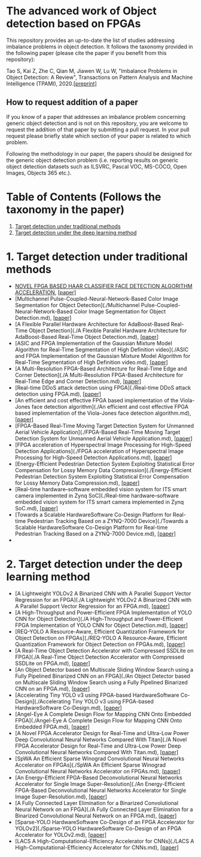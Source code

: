 # The advanced work of Object detection based on FPGAs

This repository provides an up-to-date the list of studies addressing imbalance problems in object detection. It follows the taxonomy provided in the following paper (please cite the paper if you benefit from this repository):

Tao S, Kai Z, Zhe C, Qian M, Jiawen W, Lu W, "Imbalance Problems in Object Detection: A Review", Transactions on Pattern Analysis and Machine Intelligence (TPAMI), 2020.[[preprint\]](https://arxiv.org/abs/1909.00169)

## How to request addition of a paper

If you know of a paper that addresses an imbalance problem concerning generic object detection and is not on this repository, you are welcome to request the addition of that paper by submitting a pull request. In your pull request please briefly state which section of your paper is related to which problem.

Following the methodology in our paper, the papers should be designed for the generic object detection problem (i.e. reporting results on generic object detection datasets such as ILSVRC, Pascal VOC, MS-COCO, Open Images, Objects 365 etc.).

# Table of Contents (Follows the taxonomy in the paper)

1. [Target detection under traditional methods](#1-target-detection-under-traditional-methods)
2. [Target detection under the deep learning method](#2-target-detection-under-the-deep-learning-method)

# 1. Target detection under traditional methods

- [NOVEL FPGA BASED HAAR CLASSIFIER FACE DETECTION ALGORITHM ACCELERATION](https://github.com/vivian13maker/FPGA-based-accelerator-for-object-detection-A-comprehensive-review/blob/main/NOVEL%20FPGA%20BASED%20HAAR%20CLASSIFIER%20FACE%20DETECTION%20ALGORITHM%20ACCELERATION.md#novel-fpga-based-haar-classifier-face-detection-algorithm-acceleration), [[paper]](https://www.researchgate.net/profile/Shih-Lien-Lu/publication/4375375_Novel_FPGA_based_Haar_classifier_face_detection_algorithm_acceleration/links/0fcfd50933e992036b000000/Novel-FPGA-based-Haar-classifier-face-detection-algorithm-acceleration.pdf)
- [Multichannel Pulse-Coupled-Neural-Network-Based Color Image Segmentation for Object Detection](./Multichannel Pulse-Coupled-Neural-Network-Based Color Image Segmentation for Object Detection.md), [[paper]](https://ieeexplore.ieee.org/stamp/stamp.jsp?tp=&arnumber=5991960)
- [A Flexible Parallel Hardware Architecture for AdaBoost-Based Real-Time Object Detection](./A Flexible Parallel Hardware Architecture for AdaBoost-Based Real-Time Object Detection.md), [[paper]](http://islab.soe.uoguelph.ca/sareibi/TEACHING_dr/ENG6530_RCS_html_dr/outline_W2017/docs/PAPER_REVIEW_dr/2014_dr/GRAD_dr/FPGA_Object_Detection.pdf)
- [ASIC and FPGA Implementation of the Gaussian Mixture Model Algorithm for Real-Time Segmentation of High Definition video](./ASIC and FPGA Implementation of the Gaussian Mixture Model Algorithm for Real-Time Segmentation of High Definition video.md), [[paper]](https://ieeexplore.ieee.org/stamp/stamp.jsp?tp=&arnumber=6481463)
- [A Multi-Resolution FPGA-Based Architecture for Real-Time Edge and Corner Detection](./A Multi-Resolution FPGA-Based Architecture for Real-Time Edge and Corner Detection.md), [[paper]](https://ieeexplore.ieee.org/stamp/stamp.jsp?tp=&arnumber=6532283&tag=1)
- [Real-time DDoS attack detection using FPGA](./Real-time DDoS attack detection using FPGA.md), [[paper]](https://pdf.sciencedirectassets.com/271515/1-s2.0-S0140366417X00145/1-s2.0-S0140366416306442/main.pdf?X-Amz-Security-Token=IQoJb3JpZ2luX2VjEGkaCXVzLWVhc3QtMSJIMEYCIQCSLMW2ICdJDAmE7ivk8QEVK1B2wTePm2AHTqZonAPeLgIhAIZa6fHMW38%2F1xoMPwwCNfR7w1YfT6C7eSFDvkudeuHoKoMECLL%2F%2F%2F%2F%2F%2F%2F%2F%2F%2FwEQBBoMMDU5MDAzNTQ2ODY1IgxPMVpKOnBjEXiNedYq1wNXshw27g8a4bMLA9qXteO3%2FhRAg596opxx4CGJntNGKA3hAI9BJQcv7hHL%2BtSUrP1r7o1L8YoxrlgVy36W5grCtZgI9admqzlKQ5V853meF2RYQTf3F1%2BxRgzQT8bKuzCUv3hZ2inSCooFCZvZBP2KxEw26N1uF%2BCqaes%2FAJzL17mLXJxETWMHt1k6WWPgoFTGg%2BNKv6%2BDn5SOxC8nprGdWICej4AT%2F2ASuZCXeQiDd%2BQVUBZhbEGzuSlq3MHVHjMVKoPWAlY9W%2BNAhvOq6gkqpm3uulLPclNDJRQva2dnZoV9echfiaOOVpe%2BigO%2FA7%2Bkn8WBlEEyf7haAK19QzpbsRTeTZnffoqr9sSnPz57G3NOuOOosB4yNnrfFl5qNOlxxIR%2BwwmwOO3fXG1fA%2BtvqmZEhRKWKvbXFlKny2hzHo1FVvjRb3mphZJ7%2BdQiBqKCUywUgRN7i8JEe6hcUoQ8i3i9f%2BHdhtQyX8ezT0eeqZWzuvehWXMSZuP%2BlT94U3Qi%2BHvep4wHgyt2Y%2BjW%2FMbrJ2gqL%2B%2FDgXttL4zEKpMwygs5%2BU0fnf4QVFodWMc1d7%2BtmZH96PZX%2F3oXkkB4jVdbnVOMdKNJ84YWGI4sPH%2FhnsPo%2Bo1b0DEw6LnliQY6pAETPEIgCUujBm4qwqijluLNsy%2B2nWmdZTMcjqmyumXgthAqXeKAcNRBXwCNT%2FsbVIjUGanegExnmZvWyF%2FXxvxbf4WsfZ1gP%2FIhrn%2Bl%2BiZsZT58wbxCQWvpvqB8Hp%2FDTW0wOm%2BOAV8hKlRASbtlQgJjhgsC7872TOngZ8LAMAa0Ka4D4LqiY5wnBHI%2FOUWdL5Wj7PkkU3WBW%2FwVPfJZBAMDpuhGxA%3D%3D&X-Amz-Algorithm=AWS4-HMAC-SHA256&X-Amz-Date=20210909T020315Z&X-Amz-SignedHeaders=host&X-Amz-Expires=300&X-Amz-Credential=ASIAQ3PHCVTY6K5D6W5T%2F20210909%2Fus-east-1%2Fs3%2Faws4_request&X-Amz-Signature=6ba326170c67d0cf806e84346be264b8ae37585325c4bb04ffd344db7a27f317&hash=d6e5997d7a70d39ba847de55b80049ba545b16a584b1aa48f74ce7db3ef200bb&host=68042c943591013ac2b2430a89b270f6af2c76d8dfd086a07176afe7c76c2c61&pii=S0140366416306442&tid=spdf-983b2b2f-2278-44f0-bd21-df8ce7830c30&sid=2c671d44374b7643bf38a970b0fdad44ae02gxrqa&type=client)
- [An efficient and cost effective FPGA based implementation of the Viola-Jones face detection algorithm](./An efficient and cost effective FPGA based implementation of the Viola-Jones face detection algorithm.md), [[paper]](https://pdf.sciencedirectassets.com/314097/1-s2.0-S2468067217X00023/1-s2.0-S2468067216300116/main.pdf?X-Amz-Security-Token=IQoJb3JpZ2luX2VjEGoaCXVzLWVhc3QtMSJHMEUCIE5EBIH5tFBDpruhO8i9XmBjBqAifNC695wj2qq13AriAiEAsD34KQcopoHXWfj%2BFLFT0gMir45lOOPmIp%2By95re7HMqgwQIs%2F%2F%2F%2F%2F%2F%2F%2F%2F%2F%2FARAEGgwwNTkwMDM1NDY4NjUiDOJCmvfCchbe47Nr8irXA38MLTxkzefosys2pY5uLGkCDUALEBiP4otEQ%2Bt41WhUkDpyd4kfywiYV6BDsZl2mVcdUYHxXacYveCzPO18I0g6bOfqAufPBf%2BjXxopM4yQNyF71%2FHLs1BICSAH1yG2t9DCidTwxoUyp%2FdQsE37u8dmL%2Bz2j3nzCCKa4nd4O9FR9DCNZ%2B5ThWkP5SpodUOLm7xkJmyx19JrxJZsmdgboEhIOEZhrnfqziUxkGCyEiojL4ArjkmKelVAbt0ZDFqCgqx5%2FBIl2pAFXLVSl3SG%2BrVZU6%2B6Z%2FwD5N%2BkMZqzYue6DVhpaGeiSVgmz40primpFWtEMf%2B59g1T%2FVpcasSvaySJabl5%2FT%2FZJ0j%2BkDoAMvzi1%2F%2BO1%2FP0aE2sVTxX6vGWQUxUCs1F05TuOafVW2Q9VWErx8gfkWIMv55VgDDwm0TVj%2F%2BOkwaV6t9vxlNFo%2F5qnbVBn4OYESPopPptDMssdzCKrEdQTwKW0c%2FjAzxav4Q02Zi0lI71n1zV5nd01tWyVKwnIrSLMer6Db4daY6ffOR48C6%2FVLK1ZIUnFzz8fIzAC5YpuiqoGeh29fWrNzYeeFO1odNlDtRf%2BK%2BzjsIHiBTlYyyEEv1gWSsCVmGaI1i2dpFqqKNc2jD3yuWJBjqlAZhL8wYQe66y%2BXk4ZDcDZwZmSo663%2FpAJkee7y5IkBTnMgzk%2BnowQ1eN5FcldfhGCnqrlrECnJaHeC4AtEDqTJkQ9%2FafhAHlJQ1fZsCixQ7VV1eWvvBMIYThxPxxsHtwy8F5KgUIuRg4%2FCxb%2BB4yW9kkWRhoCt4ZfXUXP1SyxsWv9%2BEDEqrf9RRBPYL%2FsoJ2KEi1yxhpGr%2BZndjRzGoHTy53GoiKaA%3D%3D&X-Amz-Algorithm=AWS4-HMAC-SHA256&X-Amz-Date=20210909T023825Z&X-Amz-SignedHeaders=host&X-Amz-Expires=300&X-Amz-Credential=ASIAQ3PHCVTY2NM6UE5W%2F20210909%2Fus-east-1%2Fs3%2Faws4_request&X-Amz-Signature=a4ddde73aa8fddf9daae5ec175d42c652bf742884be015e61f1ff575cab66ef9&hash=6c4a59010d0ac2568cb706a032f86271c5a36354b06ae2d247418431d090ae4f&host=68042c943591013ac2b2430a89b270f6af2c76d8dfd086a07176afe7c76c2c61&pii=S2468067216300116&tid=spdf-86fbbb1d-f217-49bb-9677-ca0674a1d641&sid=2c671d44374b7643bf38a970b0fdad44ae02gxrqa&type=client)
- [FPGA-Based Real-Time Moving Target Detection System for Unmanned Aerial Vehicle Application](./FPGA-Based Real-Time Moving Target Detection System for Unmanned Aerial Vehicle Application.md), [[paper]](https://downloads.hindawi.com/journals/ijrc/2016/8457908.pdf)
- [FPGA acceleration of Hyperspectral Image Processing for High-Speed Detection Applications](./FPGA acceleration of Hyperspectral Image Processing for High-Speed Detection Applications.md), [[paper]](https://ieeexplore.ieee.org/stamp/stamp.jsp?tp=&arnumber=8050773)
- [Energy-Efficient Pedestrian Detection System Exploiting Statistical Error Compensation for Lossy Memory Data Compression](./Energy-Efficient Pedestrian Detection System Exploiting Statistical Error Compensation for Lossy Memory Data Compression.md), [[paper]](https://ieeexplore.ieee.org/stamp/stamp.jsp?tp=&arnumber=8310932)
- [Real-time hardware–software embedded vision system for ITS smart camera implemented in Zynq SoC](./Real-time hardware–software embedded vision system for ITS smart camera implemented in Zynq SoC.md), [[paper]](https://link.springer.com/content/pdf/10.1007/s11554-016-0588-9.pdf)
- [Towards a Scalable HardwareSoftware Co-Design Platform for Real-time Pedestrian Tracking Based on a ZYNQ-7000 Device](./Towards a Scalable HardwareSoftware Co-Design Platform for Real-time Pedestrian Tracking Based on a ZYNQ-7000 Device.md), [[paper]](https://ieeexplore.ieee.org/stamp/stamp.jsp?tp=&arnumber=8307853)
- 

# 2. Target detection under the deep learning method

- [A Lightweight YOLOv2 A Binarized CNN with A Parallel Support Vector Regression for an FPGA](./A Lightweight YOLOv2 A Binarized CNN with A Parallel Support Vector Regression for an FPGA.md), [[paper]](https://dl.acm.org/doi/pdf/10.1145/3174243.3174266)
- [A High-Throughput and Power-Efficient FPGA Implementation of YOLO CNN for Object Detection](./A High-Throughput and Power-Efficient FPGA Implementation of YOLO CNN for Object Detection.md), [[paper]](https://ieeexplore.ieee.org/stamp/stamp.jsp?tp=&arnumber=8678682)
- [REQ-YOLO A Resource-Aware, Efficient Quantization Framework for Object Detection on FPGAs](./REQ-YOLO A Resource-Aware, Efficient Quantization Framework for Object Detection on FPGAs.md), [[paper]](https://arxiv.org/pdf/1909.13396.pdf)
- [A Real-Time Object Detection Accelerator with Compressed SSDLite on FPGA](./A Real-Time Object Detection Accelerator with Compressed SSDLite on FPGA.md), [[paper]](https://ieeexplore.ieee.org/stamp/stamp.jsp?tp=&arnumber=8742299)
- [An Object Detector based on Multiscale Sliding Window Search using a Fully Pipelined Binarized CNN on an FPGA](./An Object Detector based on Multiscale Sliding Window Search using a Fully Pipelined Binarized CNN on an FPGA.md), [[paper]](https://ieeexplore.ieee.org/stamp/stamp.jsp?tp=&arnumber=8280135)
- [Accelerating Tiny YOLO v3 using FPGA-based HardwareSoftware Co-Design](./Accelerating Tiny YOLO v3 using FPGA-based HardwareSoftware Co-Design.md), [[paper]](https://ieeexplore.ieee.org/stamp/stamp.jsp?tp=&arnumber=9180843)
- [Angel-Eye A Complete Design Flow for Mapping CNN Onto Embedded FPGA](./Angel-Eye A Complete Design Flow for Mapping CNN Onto Embedded FPGA.md), [[paper]](https://ieeexplore.ieee.org/stamp/stamp.jsp?tp=&arnumber=7930521)
- [A Novel FPGA Accelerator Design for Real-Time and Ultra-Low Power Deep Convolutional Neural Networks Compared With Titan](./A Novel FPGA Accelerator Design for Real-Time and Ultra-Low Power Deep Convolutional Neural Networks Compared With Titan.md), [[paper]](https://ieeexplore.ieee.org/stamp/stamp.jsp?tp=&arnumber=9108269)
- [SpWA An Efficient Sparse Winograd Convolutional Neural Networks Accelerator on FPGAs](./SpWA An Efficient Sparse Winograd Convolutional Neural Networks Accelerator on FPGAs.md), [[paper]](https://ieeexplore.ieee.org/stamp/stamp.jsp?tp=&arnumber=8465842)
- [An Energy-Efficient FPGA-Based Deconvolutional Neural Networks Accelerator for Single Image Super-Resolution](./An Energy-Efficient FPGA-Based Deconvolutional Neural Networks Accelerator for Single Image Super-Resolution.md), [[paper]](https://ieeexplore.ieee.org/stamp/stamp.jsp?tp=&arnumber=8584497)
- [A Fully Connected Layer Elimination for a Binarized Convolutional Neural Network on an FPGA](./A Fully Connected Layer Elimination for a Binarized Convolutional Neural Network on an FPGA.md), [[paper]](https://ieeexplore.ieee.org/stamp/stamp.jsp?tp=&arnumber=8056771)
- [Sparse-YOLO HardwareSoftware Co-Design of an FPGA Accelerator for YOLOv2](./Sparse-YOLO HardwareSoftware Co-Design of an FPGA Accelerator for YOLOv2.md), [[paper]](https://ieeexplore.ieee.org/stamp/stamp.jsp?tp=&arnumber=9122495)
- [LACS A High-Computational-Efficiency Accelerator for CNNs](./LACS A High-Computational-Efficiency Accelerator for CNNs.md), [[paper]](https://ieeexplore.ieee.org/stamp/stamp.jsp?tp=&arnumber=8944026)

